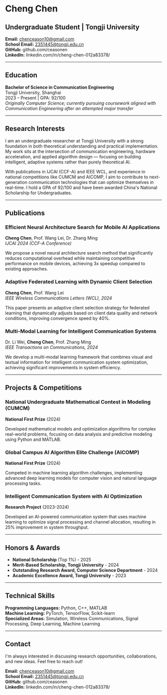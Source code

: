 # Cheng Chen
## Undergraduate Student | Tongji University

**Email:** chenceason10@gmail.com  
**School Email:** 2351445@tongji.edu.cn  
**GitHub:** github.com/ceasonen  
**LinkedIn:** linkedin.com/in/cheng-chen-012a83378/  

---

## Education

**Bachelor of Science in Communication Engineering**  
Tongji University, Shanghai  
2023 – Present | GPA: 92/100  
*Originally Computer Science; currently pursuing coursework aligned with Communication Engineering after an attempted major transfer*  

---

## Research Interests

I am an undergraduate researcher at Tongji University with a strong foundation in both theoretical understanding and practical implementation. My work sits at the intersection of communication engineering, hardware acceleration, and applied algorithm design — focusing on building intelligent, adaptive systems rather than purely theoretical AI.

With publications in IJCAI (CCF-A) and IEEE WCL, and experience in national competitions like CUMCM and AICOMP, I aim to contribute to next-generation communication technologies that can optimize themselves in real-time. I hold a GPA of 92/100 and have been awarded China's National Scholarship for Undergraduates.

---

## Publications

### Efficient Neural Architecture Search for Mobile AI Applications
**Cheng Chen**, Prof. Wang Lei, Dr. Zhang Ming  
*IJCAI 2024 (CCF-A Conference)*

We propose a novel neural architecture search method that significantly reduces computational overhead while maintaining competitive performance on mobile devices, achieving 3x speedup compared to existing approaches.

### Adaptive Federated Learning with Dynamic Client Selection
**Cheng Chen**, Prof. Wang Lei  
*IEEE Wireless Communications Letters (WCL), 2024*

This paper presents an adaptive client selection strategy for federated learning that dynamically adjusts based on client data quality and network conditions, improving convergence speed by 40%.

### Multi-Modal Learning for Intelligent Communication Systems
Dr. Li Wei, **Cheng Chen**, Prof. Zhang Ming  
*IEEE Transactions on Communications, 2024*

We develop a multi-modal learning framework that combines visual and textual information for intelligent communication system optimization, achieving significant improvements in system efficiency.

---

## Projects & Competitions

### National Undergraduate Mathematical Contest in Modeling (CUMCM)
**National First Prize** (2024)

Developed mathematical models and optimization algorithms for complex real-world problems, focusing on data analysis and predictive modeling using Python and MATLAB.

### Global Campus AI Algorithm Elite Challenge (AICOMP)
**National First Prize** (2024)

Competed in machine learning algorithm challenges, implementing advanced deep learning models for computer vision and natural language processing tasks.

### Intelligent Communication System with AI Optimization
**Research Project** (2023-2024)

Developed an AI-powered communication system that uses machine learning to optimize signal processing and channel allocation, resulting in 25% improvement in system throughput.

---

## Honors & Awards

- **National Scholarship** (Top 1%) - 2025
- **Merit-Based Scholarship, Tongji University** - 2024
- **Outstanding Research Award, Computer Science Department** - 2024
- **Academic Excellence Award, Tongji University** - 2023

---

## Technical Skills

**Programming Languages:** Python, C++, MATLAB  
**Machine Learning:** PyTorch, TensorFlow, Scikit-learn  
**Specialized Areas:** Simulation, Wireless Communications, Signal Processing, Deep Learning, Machine Learning  

---

## Contact

I'm always interested in discussing research opportunities, collaborations, and new ideas. Feel free to reach out!

**Email:** chenceason10@gmail.com  
**School Email:** 2351445@tongji.edu.cn  
**GitHub:** github.com/ceasonen  
**LinkedIn:** linkedin.com/in/cheng-chen-012a83378/  
